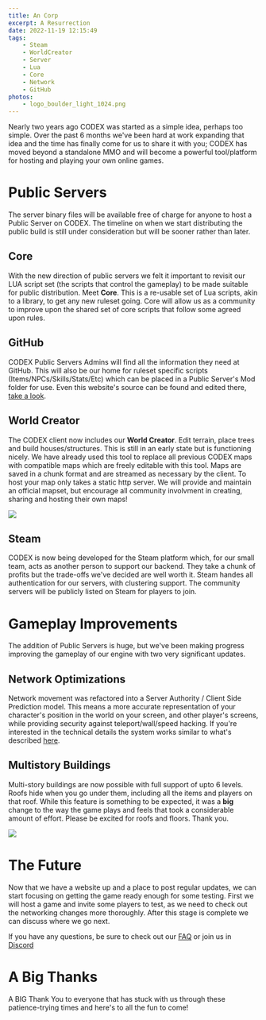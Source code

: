 ```yaml
---
title: An Corp
excerpt: A Resurrection
date: 2022-11-19 12:15:49
tags:
    - Steam
    - WorldCreator
    - Server
    - Lua
    - Core
    - Network
    - GitHub
photos:
    - logo_boulder_light_1024.png
---
```



Nearly two years ago CODEX was started as a simple idea, perhaps too simple. Over the past 6 months we've been hard at work expanding that idea and the time has finally come for us to share it with you; CODEX has moved beyond a standalone MMO and will become a powerful tool/platform for hosting and playing your own online games.

# Public Servers

The server binary files will be available free of charge for anyone to host a Public Server on CODEX. The timeline on when we start distributing the public build is still under consideration but will be sooner rather than later. 

## Core

With the new direction of public servers we felt it important to revisit our LUA script set (the scripts that control the gameplay) to be made suitable for public distribution. Meet **Core**. This is a re-usable set of Lua scripts, akin to a library, to get any new ruleset going. Core will allow us as a community to improve upon the shared set of core scripts that follow some agreed upon rules.

## GitHub

CODEX Public Servers Admins will find all the information they need at GitHub. This will also be our home for ruleset specific scripts (Items/NPCs/Skills/Stats/Etc) which can be placed in a Public Server's Mod folder for use. Even this website's source can be found and edited there, [take a look](https://github.com/corp-por?tab=repositories).

## World Creator

The CODEX client now includes our **World Creator**. Edit terrain, place trees and build houses/structures. This is still in an early state but is functioning nicely. We have already used this tool to replace all previous CODEX maps with compatible maps which are freely editable with this tool. Maps are saved in a chunk format and are streamed as necessary by the client. To host your map only takes a static http server. We will provide and maintain an official mapset, but encourage all community involvment in creating, sharing and hosting their own maps!

![](world_creator_stones.png)

## Steam

CODEX is now being developed for the Steam platform which, for our small team, acts as another person to support our backend. They take a chunk of profits but the trade-offs we've decided are well worth it. Steam handes all authentication for our servers, with clustering support. The community servers will be publicly listed on Steam for players to join.

# Gameplay Improvements

The addition of Public Servers is huge, but we've been making progress improving the gameplay of our engine with two very significant updates.

## Network Optimizations

Network movement was refactored into a Server Authority / Client Side Prediction model. This means a more accurate representation of your character's position in the world on your screen, and other player's screens, while providing security against teleport/wall/speed hacking. If you're interested in the technical details the system works similar to what's described [here](https://gabrielgambetta.com/client-server-game-architecture.html).

## Multistory Buildings

Multi-story buildings are now possible with full support of upto 6 levels. Roofs hide when you go under them, including all the items and players on that roof.  While this feature is something to be expected, it was a **big** change to the way the game plays and feels that took a considerable amount of effort. Please be excited for roofs and floors. Thank you.


![](large_tower.png)


# The Future

Now that we have a website up and a place to post regular updates, we can start focusing on getting the game ready enough for some testing. First we will host a game and invite some players to test, as we need to check out the networking changes more thoroughly. After this stage is complete we can discuss where we go next.

If you have any questions, be sure to check out our [FAQ](https://codex.corppor.com/faq) or join us in [Discord](https://discord.com/invite/qvgAHrtq)

# A Big Thanks

A BIG Thank You to everyone that has stuck with us through these patience-trying times and here's to all the fun to come!